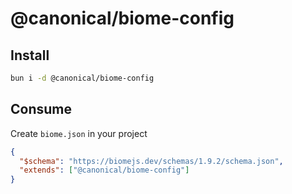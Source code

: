 # @canonical/biome-config

## Install

```sh
bun i -d @canonical/biome-config
```

## Consume

Create `biome.json` in your project

```json
{
  "$schema": "https://biomejs.dev/schemas/1.9.2/schema.json",
  "extends": ["@canonical/biome-config"]
}
```

